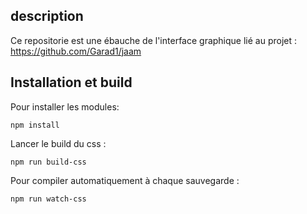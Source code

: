 ## description
Ce repositorie est une ébauche de l'interface graphique lié au projet : https://github.com/Garad1/jaam

## Installation et build

Pour installer les modules:
```
npm install
```

Lancer le build du css :
```
npm run build-css
```

Pour compiler automatiquement à chaque sauvegarde :
```
npm run watch-css
```